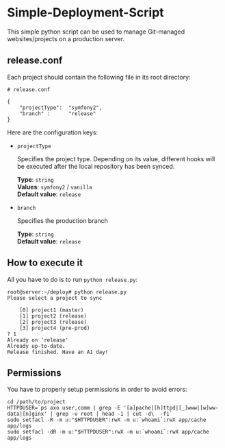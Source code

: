 # Simple-Deployment-Script

This simple python script can be used to manage Git-managed websites/projects on a production server.

## release.conf
Each project should contain the following file in its root directory:

    # release.conf

    {
        "projectType":  "symfony2",
        "branch" :      "release"
    }


Here are the configuration keys:


 - `projectType`

    Specifies the project type. Depending on its value, different hooks will be
    executed after the local repository has been synced.

    **Type**: `string`  
    **Values**: `symfony2` / `vanilla`  
    **Default value**: `release`


 - `branch`

    Specifies the production branch
    
    **Type**: `string`  
    **Default value**: `release`

## How to execute it
All you have to do is to run `python release.py`:

    root@server:~/deploy# python release.py
    Please select a project to sync

        [0] project1 (master)
        [1] project2 (release)
        [2] project3 (release)
        [3] project4 (pre-prod)
    ? 1
    Already on 'release'
    Already up-to-date.
    Release finished. Have an A1 day!

## Permissions
You have to properly setup permissions in order to avoid errors:

    cd /path/to/project
    HTTPDUSER=`ps axo user,comm | grep -E '[a]pache|[h]ttpd|[_]www|[w]ww-data|[n]ginx' | grep -v root | head -1 | cut -d\  -f1`
    sudo setfacl -R -m u:"$HTTPDUSER":rwX -m u:`whoami`:rwX app/cache app/logs
    sudo setfacl -dR -m u:"$HTTPDUSER":rwX -m u:`whoami`:rwX app/cache app/logs
